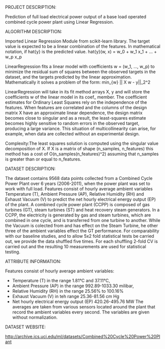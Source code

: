 PROJECT DESCRIPTION:

Prediction of full load electrical power output of a base load operated combined cycle power plant using Linear Regression.


ALGORITHM DESCRIPTION:

Imported Linear Regression Module from scikit-learn library.
The target value is expected to be a linear combination of the features. In mathematical notation, if hat{y}
 is the predicted value.
 hat{y}(w, x) = w_0 + w_1 x_1 + ... + w_p x_p

LinearRegression fits a linear model with coefficients w = (w_1, ..., w_p) to minimize the residual sum of squares between the observed targets in the dataset, and the targets predicted by the linear approximation. Mathematically it solves a problem of the form: 
min_{w} || X w - y||_2^2

LinearRegression will take in its fit method arrays X, y and will store the coefficients w of the linear model in its coef_ member.
The coefficient estimates for Ordinary Least Squares rely on the independence of the features. When features are correlated and the columns of the design matrix X have an approximate linear dependence, the design matrix becomes close to singular and as a result, the least-squares estimate becomes highly sensitive to random errors in the observed target, producing a large variance. This situation of multicollinearity can arise, for example, when data are collected without an experimental design.

Complexity:The least squares solution is computed using the singular value decomposition of X. If X is a matrix of shape (n_samples, n_features) this method has a cost of O(n_samples(n_features)^2)
assuming that  n_samples is greater than or equal to n_features.


DATASET DESCRIPTION:

The dataset contains 9568 data points collected from a Combined Cycle Power Plant over 6 years (2006-2011), when the power plant was set to work with full load. Features consist of hourly average ambient variables Temperature (T), Ambient Pressure (AP), Relative Humidity (RH) and Exhaust Vacuum (V) to predict the net hourly electrical energy output (EP) of the plant.
A combined cycle power plant (CCPP) is composed of gas turbines (GT), steam turbines (ST) and heat recovery steam generators. In a CCPP, the electricity is generated by gas and steam turbines, which are combined in one cycle, and is transferred from one turbine to another. While the Vacuum is colected from and has effect on the Steam Turbine, he other three of the ambient variables effect the GT performance.
For comparability with our baseline studies, and to allow 5x2 fold statistical tests be carried out, we provide the data shuffled five times. For each shuffling 2-fold CV is carried out and the resulting 10 measurements are used for statistical testing.


ATTRIBUTE INFORMATION:

Features consist of hourly average ambient variables:
- Temperature (T) in the range 1.81°C and 37.11°C,
- Ambient Pressure (AP) in the range 992.89-1033.30 milibar,
- Relative Humidity (RH) in the range 25.56% to 100.16%
- Exhaust Vacuum (V) in teh range 25.36-81.56 cm Hg
- Net hourly electrical energy output (EP) 420.26-495.76 MW
The averages are taken from various sensors located around the plant that record the ambient variables every second. The variables are given without normalization.


DATASET WEBSITE:

http://archive.ics.uci.edu/ml/datasets/Combined%20Cycle%20Power%20Plant


